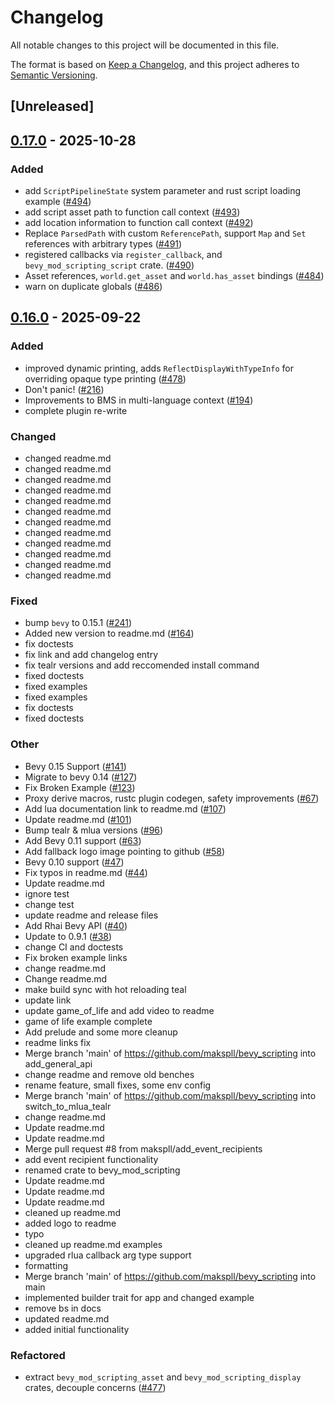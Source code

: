 # Changelog

All notable changes to this project will be documented in this file.

The format is based on [Keep a Changelog](https://keepachangelog.com/en/1.0.0/),
and this project adheres to [Semantic Versioning](https://semver.org/spec/v2.0.0.html).

## [Unreleased]

## [0.17.0](https://github.com/mgi388/bevy_mod_scripting/compare/bevy_mod_scripting_bindings-v0.16.0...bevy_mod_scripting_bindings-v0.17.0) - 2025-10-28

### Added

- add `ScriptPipelineState` system parameter and rust script loading example ([#494](https://github.com/mgi388/bevy_mod_scripting/pull/494))
- add script asset path to function call context ([#493](https://github.com/mgi388/bevy_mod_scripting/pull/493))
- add location information to function call context ([#492](https://github.com/mgi388/bevy_mod_scripting/pull/492))
- Replace `ParsedPath` with custom `ReferencePath`, support `Map` and `Set` references with arbitrary types ([#491](https://github.com/mgi388/bevy_mod_scripting/pull/491))
- registered callbacks via `register_callback`, and `bevy_mod_scripting_script` crate. ([#490](https://github.com/mgi388/bevy_mod_scripting/pull/490))
- Asset references, `world.get_asset` and `world.has_asset` bindings ([#484](https://github.com/mgi388/bevy_mod_scripting/pull/484))
- warn on duplicate globals ([#486](https://github.com/mgi388/bevy_mod_scripting/pull/486))

## [0.16.0](https://github.com/makspll/bevy_mod_scripting/compare/bevy_mod_scripting_bindings-v0.15.1...bevy_mod_scripting_bindings-v0.16.0) - 2025-09-22

### Added

- improved dynamic printing, adds `ReflectDisplayWithTypeInfo` for overriding opaque type printing ([#478](https://github.com/makspll/bevy_mod_scripting/pull/478))
- Don't panic! ([#216](https://github.com/makspll/bevy_mod_scripting/pull/216))
- Improvements to BMS in multi-language context ([#194](https://github.com/makspll/bevy_mod_scripting/pull/194))
- complete plugin re-write

### Changed

- changed readme.md
- changed readme.md
- changed readme.md
- changed readme.md
- changed readme.md
- changed readme.md
- changed readme.md
- changed readme.md
- changed readme.md
- changed readme.md
- changed readme.md
- changed readme.md

### Fixed

- bump `bevy` to 0.15.1 ([#241](https://github.com/makspll/bevy_mod_scripting/pull/241))
- Added new version to readme.md ([#164](https://github.com/makspll/bevy_mod_scripting/pull/164))
- fix doctests
- fix link and add changelog entry
- fix tealr versions and add reccomended install command
- fixed doctests
- fixed examples
- fixed examples
- fix doctests
- fixed doctests

### Other

- Bevy 0.15 Support ([#141](https://github.com/makspll/bevy_mod_scripting/pull/141))
- Migrate to bevy 0.14 ([#127](https://github.com/makspll/bevy_mod_scripting/pull/127))
- Fix Broken Example ([#123](https://github.com/makspll/bevy_mod_scripting/pull/123))
- Proxy derive macros, rustc plugin codegen, safety improvements ([#67](https://github.com/makspll/bevy_mod_scripting/pull/67))
- Add lua documentation link to readme.md ([#107](https://github.com/makspll/bevy_mod_scripting/pull/107))
- Update readme.md ([#101](https://github.com/makspll/bevy_mod_scripting/pull/101))
- Bump tealr & mlua versions ([#96](https://github.com/makspll/bevy_mod_scripting/pull/96))
- Add Bevy 0.11 support ([#63](https://github.com/makspll/bevy_mod_scripting/pull/63))
- Add fallback logo image pointing to github ([#58](https://github.com/makspll/bevy_mod_scripting/pull/58))
- Bevy 0.10 support ([#47](https://github.com/makspll/bevy_mod_scripting/pull/47))
- Fix typos in readme.md ([#44](https://github.com/makspll/bevy_mod_scripting/pull/44))
- Update readme.md
- ignore test
- change test
- update readme and release files
- Add Rhai Bevy API ([#40](https://github.com/makspll/bevy_mod_scripting/pull/40))
- Update to 0.9.1 ([#38](https://github.com/makspll/bevy_mod_scripting/pull/38))
- change CI and doctests
- Fix broken example links
- change  readme.md
- Change readme.md
- make build sync with hot reloading teal
- update link
- update game_of_life and add video to readme
- game of life example complete
- Add prelude and some more cleanup
- readme links fix
- Merge branch 'main' of https://github.com/makspll/bevy_scripting into add_general_api
- change readme and remove old benches
- rename feature, small fixes, some env config
- Merge branch 'main' of https://github.com/makspll/bevy_scripting into switch_to_mlua_tealr
- change readme.md
- Update readme.md
- Update readme.md
- Merge pull request #8 from makspll/add_event_recipients
- add event recipient functionality
- renamed crate to bevy_mod_scripting
- Update readme.md
- Update readme.md
- Update readme.md
- cleaned up readme.md
- added logo to readme
- typo
- cleaned up readme.md examples
- upgraded rlua callback arg type support
- formatting
- Merge branch 'main' of https://github.com/makspll/bevy_scripting into main
- implemented builder trait for app and changed example
- remove bs in docs
- updated readme.md
- added initial functionality

### Refactored

- extract `bevy_mod_scripting_asset` and `bevy_mod_scripting_display` crates, decouple concerns ([#477](https://github.com/makspll/bevy_mod_scripting/pull/477))
